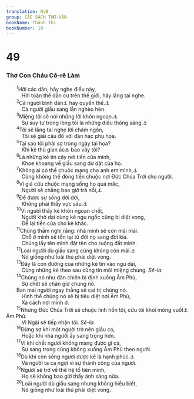 ```yaml
---
translation: NVB
group: CÁC SÁCH THƠ-VĂN
bookName: Thánh Thi 
bookNumber: 19
---
```


<div class="title"><h1>49</h1><h3>Thơ Con Cháu Cô-rê Làm </h3></div>
<span class="verse thi_49_1">  <sup>1</sup>Hỡi các dân, hãy nghe điều này, <br/>   Hỡi toàn thể dân cư trên thế giới, hãy lắng tai nghe. <br/></span>
<span class="verse thi_49_2">  <sup>2</sup>Cả người bình dân<a data-toggle="tooltip" data-placement="bottom" title="Nt: con trai A-đam">⚓</a> hay quyền thế.<a data-toggle="tooltip" data-placement="bottom" title="Nt: con trai con người">⚓</a><br/>   Cả người giầu sang lẫn nghèo hèn. <br/></span>
<span class="verse thi_49_3">  <sup>3</sup>Miệng tôi sẽ nói những lời khôn ngoan.<a data-toggle="tooltip" data-placement="bottom" title="Ctd: một lời rất khôn ngoan">⚓</a><br/>   Sự suy tư trong lòng tôi là những điều thông sáng.<a data-toggle="tooltip" data-placement="bottom" title="Ctd: một điều thông hiểu lớn">⚓</a><br/></span>
<span class="verse thi_49_4">  <sup>4</sup>Tôi sẽ lắng tai nghe lời châm ngôn, <br/>   Tôi sẽ giải câu đố với đàn hạc phụ họa. <br/></span>
<span class="verse thi_49_5">  <sup>5</sup>Tại sao tôi phải sợ trong ngày tai họa? <br/>   Khi kẻ thù gian ác<a data-toggle="tooltip" data-placement="bottom" title="Nt: gian ác của gót tôi">⚓</a> bao vây tôi? <br/></span>
<span class="verse thi_49_6">  <sup>6</sup>Là những kẻ tin cậy nơi tiền của mình, <br/>   Khoe khoang về giầu sang dư dật của họ. <br/></span>
<span class="verse thi_49_7">  <sup>7</sup>Không ai có thể chuộc mạng cho anh em mình,<a data-toggle="tooltip" data-placement="bottom" title="Ctd: một người không thể chuộc mạng mình">⚓</a><br/>   Cũng không thể đóng tiền chuộc nơi Đức Chúa Trời cho người. <br/></span>
<span class="verse thi_49_8">  <sup>8</sup>Vì giá cứu chuộc mạng sống họ quá mắc, <br/>   Người sẽ chẳng bao giờ trả nổi,<a data-toggle="tooltip" data-placement="bottom" title="Nt: người chấm dứt đời đời">⚓</a><br/></span>
<span class="verse thi_49_9">  <sup>9</sup>Để được sự sống đời đời, <br/>   Không phải thấy vực sâu.<a data-toggle="tooltip" data-placement="bottom" title="Nt: hố sâu">⚓</a><br/></span>
<span class="verse thi_49_10">  <sup>10</sup>Vì người thấy kẻ khôn ngoan chết, <br/>   Người khờ dại cùng kẻ ngu ngốc cũng bị diệt vong, <br/>   Để lại tiền của cho kẻ khác. <br/></span>
<span class="verse thi_49_11">  <sup>11</sup>Chúng thầm nghĩ rằng: nhà mình sẽ còn mãi mãi. <br/>   Chỗ ở mình sẽ tồn tại từ đời nọ sang đời kia. <br/>   Chúng lấy tên mình đặt tên cho ruộng đất mình. <br/></span>
<span class="verse thi_49_12">  <sup>12</sup>Loài người dù giầu sang cũng không còn mãi.<a data-toggle="tooltip" data-placement="bottom" title="Nt: qua đêm">⚓</a><br/>   Nó giống như loài thú phải diệt vong. <br/></span>
<span class="verse thi_49_13">  <sup>13</sup>Đây là con đường của những kẻ tin vào ngu dại, <br/>   Cùng những kẻ theo sau cũng tin môi miệng chúng. <i>Sê-la.</i><br/></span>
<span class="verse thi_49_14">  <sup>14</sup>Chúng nó như đàn chiên bị định xuống Âm Phủ, <br/>   Sự chết sẽ chăn giữ chúng nó. <br/>  Ban mai người ngay thẳng sẽ cai trị chúng nó. <br/>   Hình thể chúng nó sẽ bị tiêu diệt nơi Âm Phủ, <br/>   Xa cách nơi mình ở. <br/></span>
<span class="verse thi_49_15">  <sup>15</sup>Nhưng Đức Chúa Trời sẽ chuộc linh hồn tôi, cứu tôi khỏi móng vuốt<a data-toggle="tooltip" data-placement="bottom" title="Nt: cánh tay">⚓</a> Âm Phủ. <br/>   Vì Ngài sẽ tiếp nhận tôi. <i>Sê-la</i><br/></span>
<span class="verse thi_49_16">  <sup>16</sup>Đừng sợ khi một người trở nên giầu có, <br/>   Hoặc khi nhà người ấy sang trọng hơn. <br/></span>
<span class="verse thi_49_17">  <sup>17</sup>Vì khi chết người không mang được gì cả, <br/>   Sự sang trọng cũng không xuống Âm Phủ theo người. <br/></span>
<span class="verse thi_49_18">  <sup>18</sup>Dù khi còn sống người được kể là hạnh phúc.<a data-toggle="tooltip" data-placement="bottom" title="Nt: người chúc phước cho linh hồn mình">⚓</a><br/>   Và người ta ca ngợi vì sự thành công của người. <br/></span>
<span class="verse thi_49_19">  <sup>19</sup>Người sẽ trở về thế hệ tổ tiên mình, <br/>   Họ sẽ không bao giờ thấy ánh sáng nữa. <br/></span>
<span class="verse thi_49_20">  <sup>20</sup>Loài người dù giầu sang nhưng không hiểu biết, <br/>   Nó giống như loài thú phải diệt vong. <br/></span>
